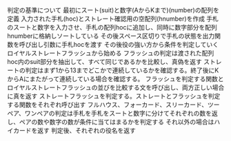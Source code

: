 判定の基準について
最初にスート(suit)と数字(AからKまで)(number)の配列を定義
入力された手札(hoc)とストレート確認用の空配列(hnumber)を作成
手札のスートと数字を入力させ、手札の配列hocに追加し、同時に数字部分を配列hnumberに格納しソートしている
その後スペース区切りで手札の状態を出力関数を呼び出し引数に手札hocを渡す
その後役の強い方から条件を判定していくロイヤルストレートフラッシュから始める
フラッシュの判定は渡された配列hoc内のsuit部分を抽出して、すべて同じであるかを比較し、真偽を返す
ストレートの判定はまず1から13までどこかで連続しているかを確認する。終了後にKからAにまたがって連続している場合を確認する。
フラッシュを判定する関数とロイヤルストレートフラッシュの並びを比較する文を呼び出し、両方正しい場合に真を返す
ストレートフラッシュを判定する。ストレートとフラッシュを判定する関数をそれぞれ呼び出す
フルハウス、フォーカード、スリーカード、ツーペア、ワンペアの判定は手札を手札をスートと数字に分けてそれぞれの数を返し、ペアの数や数字の数が条件に当てはまるかを判定する
それ以外の場合はハイカードを返す
判定後、それぞれの役名を返す
